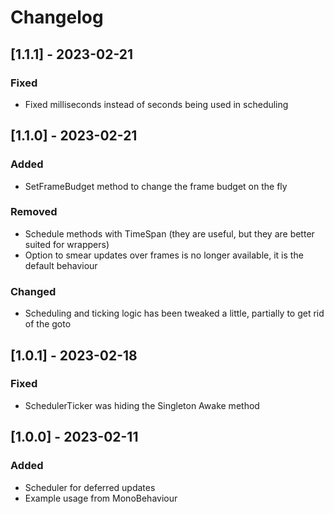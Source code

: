 # Changelog

## [1.1.1] - 2023-02-21

### Fixed
- Fixed milliseconds instead of seconds being used in scheduling

## [1.1.0] - 2023-02-21

### Added
- SetFrameBudget method to change the frame budget on the fly

### Removed
- Schedule methods with TimeSpan (they are useful, but they are better suited for wrappers)
- Option to smear updates over frames is no longer available, it is the default behaviour

### Changed
- Scheduling and ticking logic has been tweaked a little, partially to get rid of the goto

## [1.0.1] - 2023-02-18

### Fixed
- SchedulerTicker was hiding the Singleton Awake method

## [1.0.0] - 2023-02-11

### Added
- Scheduler for deferred updates
- Example usage from MonoBehaviour